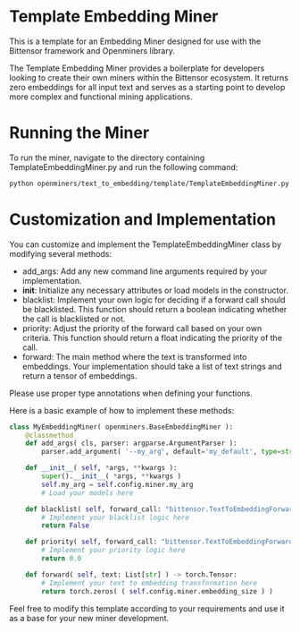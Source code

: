 # Template Embedding Miner

This is a template for an Embedding Miner designed for use with the Bittensor framework and Openminers library.

The Template Embedding Miner provides a boilerplate for developers looking to create their own miners within the Bittensor ecosystem. It returns zero embeddings for all input text and serves as a starting point to develop more complex and functional mining applications.

# Running the Miner

To run the miner, navigate to the directory containing TemplateEmbeddingMiner.py and run the following command:

```bash
python openminers/text_to_embedding/template/TemplateEmbeddingMiner.py --template_arg < vaue >
```

# Customization and Implementation

You can customize and implement the TemplateEmbeddingMiner class by modifying several methods:

- add_args: Add any new command line arguments required by your implementation.
- __init__: Initialize any necessary attributes or load models in the constructor.
- blacklist: Implement your own logic for deciding if a forward call should be blacklisted. This function should return a boolean indicating whether the call is blacklisted or not.
- priority: Adjust the priority of the forward call based on your own criteria. This function should return a float indicating the priority of the call.
- forward: The main method where the text is transformed into embeddings. Your implementation should take a list of text strings and return a tensor of embeddings.

Please use proper type annotations when defining your functions.

Here is a basic example of how to implement these methods:

```python
class MyEmbeddingMiner( openminers.BaseEmbeddingMiner ):
    @classmethod
    def add_args( cls, parser: argparse.ArgumentParser ):
        parser.add_argument( '--my_arg', default='my_default', type=str, help='My custom argument.' )

    def __init__( self, *args, **kwargs ):
        super().__init__( *args, **kwargs )
        self.my_arg = self.config.miner.my_arg
        # Load your models here

    def blacklist( self, forward_call: "bittensor.TextToEmbeddingForwardCall" ) -> Union[ Tuple[bool, str], bool ]:
        # Implement your blacklist logic here
        return False

    def priority( self, forward_call: "bittensor.TextToEmbeddingForwardCall" ) -> float:
        # Implement your priority logic here
        return 0.0

    def forward( self, text: List[str] ) -> torch.Tensor:
        # Implement your text to embedding transformation here
        return torch.zeros( ( self.config.miner.embedding_size ) )
```

Feel free to modify this template according to your requirements and use it as a base for your new miner development.